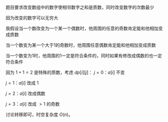 题目要求改变数组中的数字使相邻数字之和是质数，同时改变数字的次数最少

因为改变的数字可以无穷大

我假设当一个数改变为一个某一个偶数时，他周围的任意的奇数肯定能和他相加变成质数

当一个数变为某一个大于1的奇数时，他周围任意偶数肯定能和他相加变成质数

当一个数变为1时，他周围的1一定是符合条件的，同时如果有修改成偶数的也一定符合条件

因为 $1 + 1 = 2$ 是特殊的质数，考虑 $dp[i][j]$：
$j = 0：a[i]$ 不变

$j = 1：a[i]$ 改成 1

$j = 2：a[i]$ 改成偶数

$j = 3：a[i]$ 改成 $> 1$ 的奇数

讨论转移即可，时空复杂度 $O(n)$。

